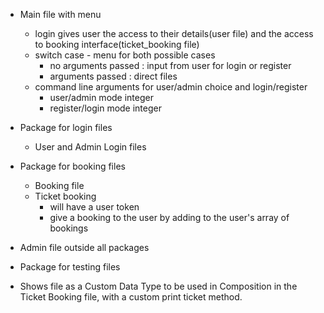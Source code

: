 
- Main file with menu
	- login gives user the access to their details(user file) and the access to booking interface(ticket_booking file)
	- switch case - menu for both possible cases
		- no arguments passed : input from user for login or register
		- arguments passed : direct files
	- command line arguments for user/admin choice and login/register
		- user/admin mode integer
		- register/login mode integer


- Package for login files
	- User and Admin Login files
- Package for booking files
	- Booking file
	- Ticket booking
		- will have a user token
		- give a booking to the user by adding to the user's array of bookings
- Admin file outside all packages
- Package for testing files
- Shows file as a Custom Data Type to be used in Composition in the Ticket Booking file, with a custom print ticket method.
